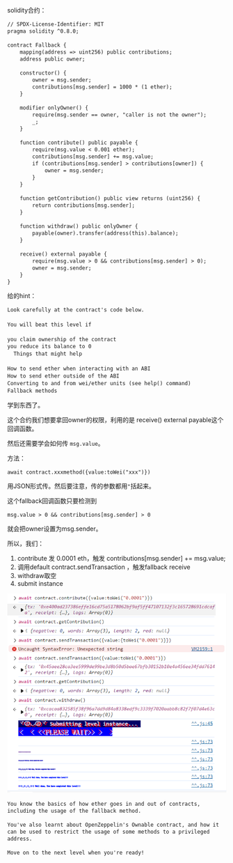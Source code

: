 solidity合约：

```solidity
// SPDX-License-Identifier: MIT
pragma solidity ^0.8.0;

contract Fallback {
    mapping(address => uint256) public contributions;
    address public owner;

    constructor() {
        owner = msg.sender;
        contributions[msg.sender] = 1000 * (1 ether);
    }

    modifier onlyOwner() {
        require(msg.sender == owner, "caller is not the owner");
        _;
    }

    function contribute() public payable {
        require(msg.value < 0.001 ether);
        contributions[msg.sender] += msg.value;
        if (contributions[msg.sender] > contributions[owner]) {
            owner = msg.sender;
        }
    }

    function getContribution() public view returns (uint256) {
        return contributions[msg.sender];
    }

    function withdraw() public onlyOwner {
        payable(owner).transfer(address(this).balance);
    }

    receive() external payable {
        require(msg.value > 0 && contributions[msg.sender] > 0);
        owner = msg.sender;
    }
}
```



给的hint：

```txt
Look carefully at the contract's code below.

You will beat this level if

you claim ownership of the contract
you reduce its balance to 0
  Things that might help

How to send ether when interacting with an ABI
How to send ether outside of the ABI
Converting to and from wei/ether units (see help() command)
Fallback methods
```





学到东西了。

这个合约我们想要拿回owner的权限，利用的是 receive() external payable这个回调函数。

然后还需要学会如何传 `msg.value`。

方法：

```
await contract.xxxmethod({value:toWei("xxx")})
```

用JSON形式传。然后要注意，传的参数都用`"`括起来。



这个fallback回调函数只要检测到

```
msg.value > 0 && contributions[msg.sender] > 0
```

就会把owner设置为msg.sender。



所以，我们：

1. contribute 发 0.0001 eth，触发 contributions[msg.sender] += msg.value;
2. 调用default contract.sendTransaction ，触发fallback receive
3. withdraw取空
4. submit instance

![image-20250228161903261](./Fallback/images/image-20250228161903261.png)



```
You know the basics of how ether goes in and out of contracts, including the usage of the fallback method.

You've also learnt about OpenZeppelin's Ownable contract, and how it can be used to restrict the usage of some methods to a privileged address.

Move on to the next level when you're ready!
```

